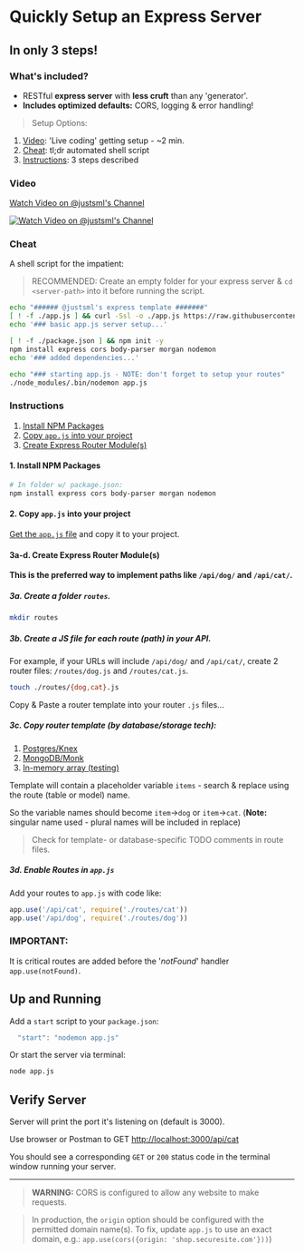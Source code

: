 # Quickly Setup an Express Server
## In only 3 steps!

### What's included?

* RESTful **express server** with **less cruft** than any 'generator'.
* **Includes optimized defaults:** CORS, logging & error handling!

> Setup Options:

1. [Video](#video): 'Live coding' getting setup - ~2 min.
1. [Cheat](#cheat): tl;dr automated shell script
1. [Instructions](#instructions): 3 steps described

### Video

[Watch Video on @justsml's Channel](https://www.youtube.com/watch?v=3pMLGK_EKxE)

[![Watch Video on @justsml's Channel](https://img.youtube.com/vi/3pMLGK_EKxE/0.jpg)](https://www.youtube.com/watch?v=3pMLGK_EKxE)

### Cheat

A shell script for the impatient:

> RECOMMENDED: Create an empty folder for your express server & `cd <server-path>` into it before running the script.

```sh
echo "###### @justsml's express template #######"
[ ! -f ./app.js ] && curl -Ssl -o ./app.js https://raw.githubusercontent.com/justsml/guides/master/express/setup-guide/app.js
echo '### basic app.js server setup...'

[ ! -f ./package.json ] && npm init -y
npm install express cors body-parser morgan nodemon
echo '### added dependencies...'

echo "### starting app.js - NOTE: don't forget to setup your routes"
./node_modules/.bin/nodemon app.js
```

### Instructions

1. [Install NPM Packages](#1-install-npm-packages)
2. [Copy `app.js` into your project](#2-copy-appjs-into-your-project)
3. [Create Express Router Module\(s\)](#3a-d-create-express-router-modules)


#### 1. Install NPM Packages

```sh
# In folder w/ package.json:
npm install express cors body-parser morgan nodemon
```

#### 2. Copy `app.js` into your project

[Get the `app.js` file](./app.js) and copy it to your project.

#### 3a-d. Create Express Router Module(s)

**This is the preferred way to implement paths like `/api/dog/` and `/api/cat/`.**

##### 3a. Create a folder `routes`.

```sh
mkdir routes
```

##### 3b. Create a JS file for each route (path) in your API.

For example, if your URLs will include `/api/dog/` and `/api/cat/`, create 2 router files: `/routes/dog.js` and `/routes/cat.js`.

```sh
touch ./routes/{dog,cat}.js
```

Copy & Paste a router template into your router `.js` files...

##### 3c. Copy router template (by database/storage tech):

1. [Postgres/Knex](./routes/rest-with-knex.js)
1. [MongoDB/Monk](./routes/rest-mongodb-with-monk.js)
1. [In-memory array (testing)](./routes/rest-arrays-template.js)

Template will contain a placeholder variable `items` - search & replace using the route (table or model) name.

So the variable names should become `item`->`dog` or `item`->`cat`. (**Note:** singular name used - plural names will be included in replace)


> Check for template- or database-specific TODO comments in route files.

##### 3d. Enable Routes in `app.js`

Add your routes to `app.js` with code like:

```js
app.use('/api/cat', require('./routes/cat'))
app.use('/api/dog', require('./routes/dog'))
```


### IMPORTANT:

It is critical routes are added before the '*notFound*' handler `app.use(notFound)`.


## Up and Running

Add a `start` script to your `package.json`:

```js
  "start": "nodemon app.js"
```

Or start the server via terminal:

```sh
node app.js
```

## Verify Server

Server will print the port it's listening on (default is 3000).

Use browser or Postman to GET [http://localhost:3000/api/cat](http://localhost:3000/api/cat)

You should see a corresponding `GET` or `200` status code in the terminal window running your server.


----------
> **WARNING:** CORS is configured to allow any website to make requests.

> In production, the `origin` option should be configured with the permitted domain name(s). To fix, update `app.js` to use an exact domain, e.g.: `app.use(cors({origin: 'shop.securesite.com'}))`)
